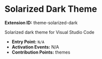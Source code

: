 # Solarized Dark Theme

**Extension ID:** theme-solarized-dark

Solarized dark theme for Visual Studio Code

* **Entry Point:** `N/A`
* **Activation Events:** N/A
* **Contribution Points:** themes
